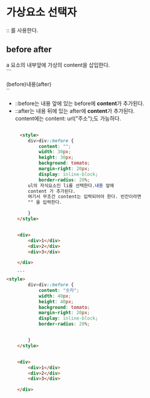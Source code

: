 # 가상요소 선택자  
:: 를 사용한다.  

## before after
a 요소의 내부앞에 가상의 content을 삽입한다.  
```<div> (before)내용(after) </div>``  
- ::before는 내용 앞에 있는 before에 **content**가 추가된다.  
- ::after는 내용 뒤에 있는 after에 **content**가 추가된다.  
content에는 content: url("주소");도 가능하다.  
```html

     <style>
        div>div::before {
            content: "";
            width: 30px;
            height: 30px;
            background: tomato;
            margin-right: 20px;
            display: inline-block;
            border-radius: 20%;
        ul의 자식요소인 li를 선택한다.내용 앞에 
        content 가 추가된다.
        여기서 무조건 content는 입력되어야 한다. 빈칸이라면
        "" 을 입력한다.

        }
    </style>


    <div>
        <div>1</div>
        <div>2</div>
        <div>3</div>

    </div>

    ```  
<style>
        div>div::before {
            content: "숫자";
            width: 40px;
            height: 40px;
            background: tomato;
            margin-right: 20px;
            display: inline-block;
            border-radius: 20%;


        }
    </style>


    <div>
        <div>1</div>
        <div>2</div>
        <div>3</div>

    </div>



